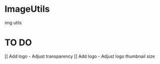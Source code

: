 # ImageUtils
img utils


# TO DO
[] Add logo - Adjust transparency
[] Add logo - Adjust logo thumbnail size
